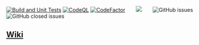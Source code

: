 [![Build and Unit Tests](https://github.com/HansenBerlin/altenheim-kalender/actions/workflows/maven.yml/badge.svg?branch=development)](https://github.com/HansenBerlin/altenheim-kalender/actions/workflows/maven.yml) [![CodeQL](https://github.com/HansenBerlin/altenheim-kalender/actions/workflows/codeql-analysis.yml/badge.svg?branch=development)](https://github.com/HansenBerlin/altenheim-kalender/actions/workflows/codeql-analysis.yml) [![CodeFactor](https://www.codefactor.io/repository/github/hansenberlin/altenheim-kalender/badge?s=5bd89400cabda15caf2b73c36cb34c22492ee272)](https://www.codefactor.io/repository/github/hansenberlin/altenheim-kalender)
&ensp;&ensp;&ensp;
![](https://img.shields.io/github/languages/code-size/hansenberlin/altenheim-kalender)
&ensp;&ensp;&ensp;
![GitHub issues](https://img.shields.io/github/issues/hansenberlin/altenheim-kalender) ![GitHub closed issues](https://img.shields.io/github/issues-closed/hansenberlin/altenheim-kalender) 


## [Wiki](https://github.com/HansenBerlin/altenheim-kalender/wiki)
